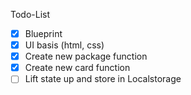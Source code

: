 Todo-List
- [x] Blueprint
- [x] UI basis (html, css)
- [x] Create new package function
- [x] Create new card function
- [ ] Lift state up and store in Localstorage
